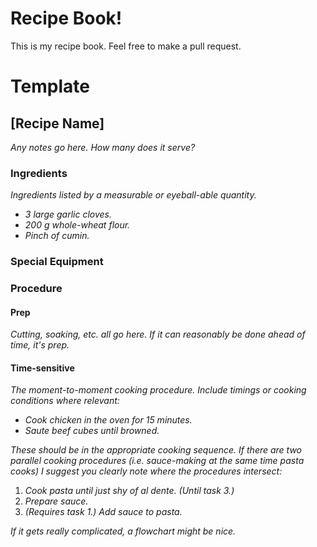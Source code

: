 # Recipe Book!

This is my recipe book. Feel free to make a pull request.

# Template

## [Recipe Name]
*Any notes go here. How many does it serve?*
### Ingredients
*Ingredients listed by a measurable or eyeball-able quantity.*
- *3 large garlic cloves.*
- *200 g whole-wheat flour.*
- *Pinch of cumin.*
### Special Equipment
### Procedure
#### Prep
*Cutting, soaking, etc. all go here. If it can reasonably be done ahead of time,
it's prep.*
#### Time-sensitive
*The moment-to-moment cooking procedure. Include timings or cooking conditions
where relevant:*
- *Cook chicken in the oven for 15 minutes.*
- *Saute beef cubes until browned.*

*These should be in the appropriate cooking sequence. If there are two parallel
cooking procedures (i.e. sauce-making at the same time pasta cooks) I suggest
you clearly note where the procedures intersect:*
1. *Cook pasta until just shy of al dente. (Until task 3.)*
2. *Prepare sauce.*
3. *(Requires task 1.) Add sauce to pasta.*

*If it gets really complicated, a flowchart might be nice.*